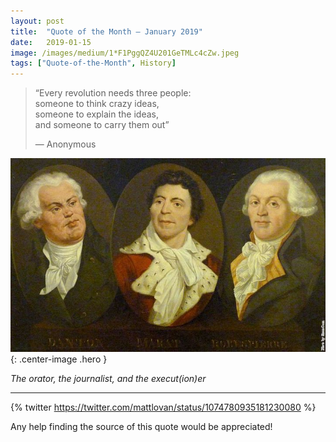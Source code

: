 ```yaml
---
layout:	post
title:	"Quote of the Month — January 2019"
date:	2019-01-15
image: /images/medium/1*F1PggQZ4U201GeTMLc4cZw.jpeg
tags: ["Quote-of-the-Month", History]
---
```


  
> “Every revolution needs three people:  
> someone to think crazy ideas,  
> someone to explain the ideas,  
> and someone to carry them out”  
> 
>  — Anonymous

![](/images/medium/1*F1PggQZ4U201GeTMLc4cZw.jpeg){: .center-image .hero }

*The orator, the journalist, and the execut(ion)er*

---

{% twitter https://twitter.com/mattlovan/status/1074780935181230080 %}

Any help finding the source of this quote would be appreciated!